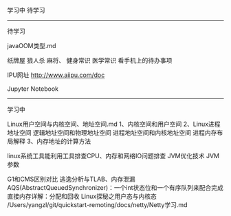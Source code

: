 学习中
待学习


---------------------------------------------------------------------------------------------------------------------
待学习


javaOOM类型.md


纸牌屋
狼人杀
麻将、
健身常识
医学常识
看手机上的待办事项



IPU网址
http://www.aiipu.com/doc



Jupyter Notebook




---------------------------------------------------------------------------------------------------------------------
学习中



Linux用户空间与内核空间、地址空间.md
1、内核空间和用户空间
2、Linux进程地址空间
逻辑地址空间和物理地址空间
进程地址空间和内核地址空间
进程内存布局解释
3、内存地址的计算方法



linux系统工具能利用工具排查CPU、内存和网络IO问题排查
JVM优化技术
JVM参数


G1和CMS区别对比
逃逸分析与TLAB、内存泄漏
AQS(AbstractQueuedSynchronizer)：一个int状态位和一个有序队列来配合完成
直接内存详解：分配和回收 
Linux探秘之用户态与内核态
/Users/yangzl/git/quickstart-remoting/docs/netty/Netty学习.md












